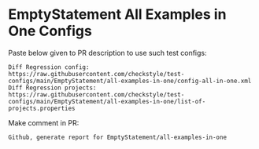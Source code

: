 # EmptyStatement All Examples in One Configs
Paste below given to PR description to use such test configs:
```
Diff Regression config: https://raw.githubusercontent.com/checkstyle/test-configs/main/EmptyStatement/all-examples-in-one/config-all-in-one.xml
Diff Regression projects: https://raw.githubusercontent.com/checkstyle/test-configs/main/EmptyStatement/all-examples-in-one/list-of-projects.properties
```
Make comment in PR:
```
Github, generate report for EmptyStatement/all-examples-in-one
```
